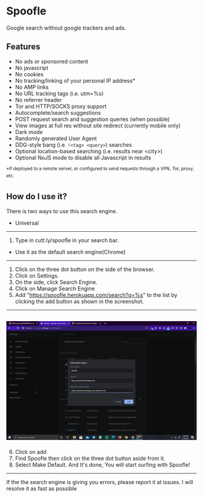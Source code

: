 # Spoofle
Google search without google trackers and ads.

## Features
- No ads or sponsored content
- No javascript
- No cookies
- No tracking/linking of your personal IP address\*
- No AMP links
- No URL tracking tags (i.e. utm=%s)
- No referrer header
- Tor and HTTP/SOCKS proxy support
- Autocomplete/search suggestions
- POST request search and suggestion queries (when possible)
- View images at full res without site redirect (currently mobile only)
- Dark mode
- Randomly generated User Agent
- DDG-style bang (i.e. `!<tag> <query>`) searches
- Optional location-based searching (i.e. results near \<city\>)
- Optional NoJS mode to disable all Javascript in results

<sup>*If deployed to a remote server, or configured to send requests through a VPN, Tor, proxy, etc.</sup>

## How do I use it?

There is two ways to use this search engine.

- Universal
---

1. Type in cutt.ly/spoofle in your search bar.<br>

- Use it as the default search engine(Chrome)
---

1. Click on the three dot button on the side of the browser.
2. Click on Settings.
3. On the side, click Search Engine.
4. Click on Manage Search Engine
5. Add "https://spoofle.herokuapp.com/search?q=%s" to the list by clicking the add button as shown in the screenshot.<br>
---
![spoofle1](https://github.com/TheGamerz29/Spoofle/raw/main/Screenshot%20(21).png)
---
6. Click on add
7. Find Spoofle then click on the three dot button aside from it.
8. Select Make Default.
And It's done, You will start surfing with Spoofle!
---

If the the search engine is giving you errors, please report it at issues. I will resolve it as fast as possible
